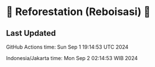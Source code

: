 
# 🌳 Reforestation (Reboisasi) 🌲

## Last Updated

GitHub Actions time: Sun Sep  1 19:14:53 UTC 2024

Indonesia/Jakarta time: Mon Sep  2 02:14:53 WIB 2024
